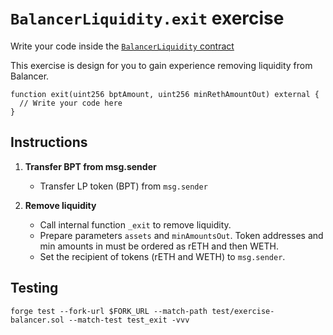 # `BalancerLiquidity.exit` exercise

Write your code inside the [`BalancerLiquidity` contract](../src/exercises/BalancerLiquidity.sol)

This exercise is design for you to gain experience removing liquidity from Balancer.

```solidity
function exit(uint256 bptAmount, uint256 minRethAmountOut) external {
  // Write your code here
}
```

## Instructions

1. **Transfer BPT from msg.sender**

   - Transfer LP token (BPT) from `msg.sender`

2. **Remove liquidity**

   - Call internal function `_exit` to remove liquidity.
   - Prepare parameters `assets` and `minAmountsOut`. Token addresses and min amounts in must be ordered as rETH and then WETH.
   - Set the recipient of tokens (rETH and WETH) to `msg.sender`.

## Testing

```shell
forge test --fork-url $FORK_URL --match-path test/exercise-balancer.sol --match-test test_exit -vvv
```
